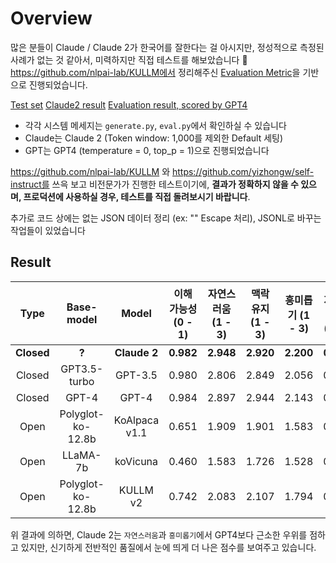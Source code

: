 # Overview
많은 분들이 Claude / Claude 2가 한국어를 잘한다는 걸 아시지만, 정성적으로 측정된 사례가 없는 것 같아서, 미력하지만 직접 테스트를 해보았습니다 🤖
https://github.com/nlpai-lab/KULLM에서 정리해주신 [Evaluation Metric](https://github.com/nlpai-lab/KULLM#evaluation)을 기반으로 진행되었습니다.

[Test set](https://github.com/nlpai-lab/KULLM/blob/master/data/user_oriented_instructions_eval.jsonl)
[Claude2 result](https://github.com/sanghaya/claude_korean_test/blob/main/claude_result.jsonl)
[Evaluation result, scored by GPT4](https://github.com/sanghaya/claude_korean_test/blob/main/eval_result.jsonl)

- 각각 시스템 메세지는 `generate.py`, `eval.py`에서 확인하실 수 있습니다
- Claude는 Claude 2 (Token window: 1,000를 제외한 Default 세팅)
- GPT는 GPT4 (temperature = 0, top_p = 1)으로 진행되었습니다

https://github.com/nlpai-lab/KULLM 와 https://github.com/yizhongw/self-instruct를 쓰윽 보고 비전문가가 진행한 테스트이기에, **결과가 정확하지 않을 수 있으며, 프로덕션에 사용하실 경우, 테스트를 직접 돌려보시기 바랍니다**.

추가로 코드 상에는 없는 JSON 데이터 정리 (ex: "" Escape 처리), JSONL로 바꾸는 작업들이 있었습니다

## Result
| Type | Base-model |	Model |	이해 가능성 (0 - 1) | 자연스러움 (1 - 3) |	맥락 유지 (1 - 3) |	흥미롭기 (1 - 3) |	지시어 사용 (0-1) |	전반적인 품질 (1-5) |
| :--: | :--------: | :----: |:--------------: | :---------------: |:---------------: |:---------------: |:----------: |:---------------: |
| **Closed** | **?** |	**Claude 2** |	**0.982** |	**2.948** |	**2.920** |	**2.200** |	**0.963** |	**4.331** |
| Closed | GPT3.5-turbo |	GPT-3.5 |	0.980 |	2.806 |	2.849 |	2.056 |	0.917 |	3.905 |
| Closed |	GPT-4 |	GPT-4 |	0.984 |	2.897 |	2.944 |	2.143 |	0.968 |	4.083 |
| Open |	Polyglot-ko-12.8b |	KoAlpaca v1.1 |	0.651 |	1.909 |	1.901 |	1.583 |	0.385 |	2.575 |
| Open |	LLaMA-7b |	koVicuna |	0.460 |	1.583 |	1.726 |	1.528 |	0.409 |	2.440 |
| Open |	Polyglot-ko-12.8b |	KULLM v2 |	0.742 |	2.083 |	2.107 |	1.794 |	0.548 |	3.036 |

위 결과에 의하면, Claude 2는 `자연스러움`과 `흥미롭기`에서 GPT4보다 근소한 우위를 점하고 있지만, 신기하게 전반적인 품질에서 눈에 띄게 더 나은 점수를 보여주고 있습니다. 
